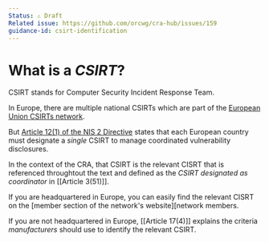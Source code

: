 ```yaml
---
Status: ⚠️ Draft
Related issue: https://github.com/orcwg/cra-hub/issues/159
guidance-id: csirt-identification
---
```


# What is a _CSIRT_?

CSIRT stands for Computer Security Incident Response Team.

In Europe, there are multiple national CSIRTs which are part of the [European Union CSIRTs network][].

But [Article 12(1) of the NIS 2 Directive][] states that each European country must designate a _single_ CSIRT to manage coordinated vulnerability disclosures.

In the context of the CRA, that CSIRT is the relevant CISRT that is referenced throughtout the text and defined as the _CSIRT designated as coordinator_ in [[Article 3(51)]]. 

If you are headquartered in Europe, you can easily find the relevant CISRT on the [member section of the network's website][network members.

If you are not headquartered in Europe, [[Article 17(4)]] explains the criteria _manufacturers_ should use to identify the relevant CSIRT.




[European Union CSIRTs network]: https://csirtsnetwork.eu/
[network members]: https://csirtsnetwork.eu/#network_members
[Article 12(1) of the NIS 2 Directive]: https://eur-lex.europa.eu/legal-content/EN/TXT/?uri=CELEX:32022L2555#art_12